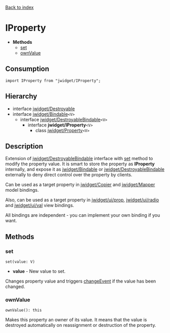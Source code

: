 [Back to index](../README.md)

# IProperty

* **Methods**
	* [set](#set)
	* [ownValue](#ownvalue)

## Consumption

	import IProperty from "jwidget/IProperty";

## Hierarchy

* interface [jwidget/Destroyable](Destroyable.md)
* interface [jwidget/Bindable](Bindable.md)`<V>`
	* interface [jwidget/DestroyableBindable](DestroyableBindable.md)`<V>`
		* interface **jwidget/IProperty**`<V>`
			* class [jwidget/Property](Property.md)`<V>`

## Description

Extension of [jwidget/DestroyableBindable](DestroyableBindable.md) interface with [set](#set) method to modify the property value. It is smart to store the property as **IProperty** internally, and expose it as [jwidget/Bindable](Bindable.md) or [jwidget/DestroyableBindable](DestroyableBindable.md) externally to deny direct control over the property by clients.

Can be used as a target property in [jwidget/Copier](Copier.md) and [jwidget/Mapper](Mapper.md) model bindings.

Also, can be used as a target property in [jwidget/ui/prop](ui/prop.md), [jwidget/ui/radio](ui/radio.md) and [jwidget/ui/val](ui/val.md) view bindings.

All bindings are independent - you can implement your own binding if you want.

## Methods

### set

	set(value: V)

* **value** - New value to set.

Changes property value and triggers [changeEvent](Watchable.md#changeevent) if the value has been changed.

### ownValue

	ownValue(): this

Makes this property an owner of its value. It means that the value is destroyed automatically on reassignment or destruction of the property.

